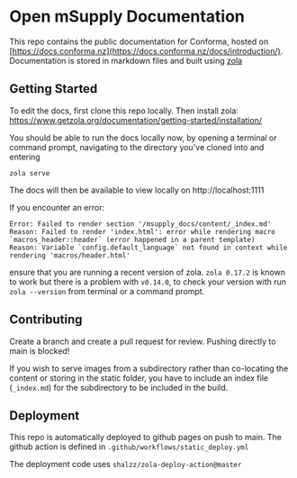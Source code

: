 # Open mSupply Documentation

This repo contains the public documentation for Conforma, hosted on [https://docs.conforma.nz](https://docs.conforma.nz/docs/introduction/).
Documentation is stored in markdown files and built using [zola](https://www.getzola.org/documentation/getting-started/installation/)

## Getting Started

To edit the docs, first clone this repo locally. Then install zola: https://www.getzola.org/documentation/getting-started/installation/

You should be able to run the docs locally now, by opening a terminal or command prompt, navigating to the directory you've cloned into and entering

```
zola serve
```

The docs will then be available to view locally on http://localhost:1111

If you encounter an error:

```
Error: Failed to render section '/msupply_docs/content/_index.md'
Reason: Failed to render 'index.html': error while rendering macro `macros_header::header` (error happened in a parent template)
Reason: Variable `config.default_language` not found in context while rendering 'macros/header.html'
```

ensure that you are running a recent version of zola.
`zola 0.17.2` is known to work but there is a problem with `v0.14.0`, to check your version with run `zola --version` from terminal or a command prompt.

## Contributing

Create a branch and create a pull request for review. Pushing directly to main is blocked!

If you wish to serve images from a subdirectory rather than co-locating the content or storing in the static folder, you have to include an index file (`_index.md`) for the subdirectory to be included in the build.

## Deployment

This repo is automatically deployed to github pages on push to main. The github action is defined in `.github/workflows/static_deploy.yml`

The deployment code uses `shalzz/zola-deploy-action@master`
